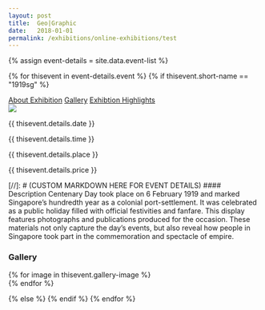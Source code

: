 ```yaml
---
layout: post
title:  Geo|Graphic
date:   2018-01-01
permalink: /exhibitions/online-exhibitions/test
---
```

{% assign event-details = site.data.event-list %}

{% for thisevent in event-details.event %}
{% if thisevent.short-name == "1919sg" %}
<div class="event-tab-area" style="background:url('/MarkdownTest/images/event-images/{{ thisevent.details.tab-banner-image-link }}');">
  <div class="event-tab-list">
    <a href="#tab1">About Exhibition</a>
    <a href="#tab2">Gallery</a>
    <a href="#tab3">Exhibtion Highlights</a>
  </div>
  <div class="tab-gradient-overlay"></div>
</div>
<div class="event-details-area">
  
  <div id="tab1">
    <div class="event-main-image-wrap">
      <img src="/MarkdownTest/images/event-images/{{ thisevent.details.main-image-link }}">
      <div class="event-place-date-and-time">
        <p {% if thisevent.details.date == "nodata" %} class="hide" {% else %} class="detail-date-info" {% endif %}>{{ thisevent.details.date }}</p>
        <p {% if thisevent.details.time == "nodata" %} class="hide" {% else %} class="detail-time-info" {% endif %}>{{ thisevent.details.time }}</p>
        <p {% if thisevent.details.place == "nodata" %} class="hide" {% else %} class="detail-place-info" {% endif %}>{{ thisevent.details.place }}</p>
        <p {% if thisevent.details.price == "nodata" %} class="hide" {% else %} class="detail-price-info" {% endif %}>{{ thisevent.details.price }}</p>
      </div>
   </div>
   <div class="event-text-area" markdown="1">
[//]: # (CUSTOM MARKDOWN HERE FOR EVENT DETAILS)
#### Description
Centenary Day took place on 6 February 1919 and marked Singapore’s hundredth year as a colonial port-settlement. It was celebrated as a public holiday filled with official festivities and fanfare. This display features photographs and publications produced for the occasion. These materials not only capture the day’s events, but also reveal how people in Singapore took part in the commemoration and spectacle of empire.
   
   </div>
  </div>
  
  <div id="tab2">
    <h3>Gallery</h3>
    <div class="event-gallery-wrap">
      {% for image in thisevent.gallery-image %}
        <div markdown="1">
        </div>
      {% endfor %}
    </div>
  </div>
  
</div>

{% else %}
{% endif %}
{% endfor %}
